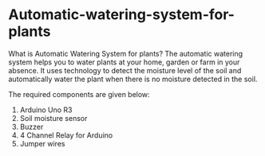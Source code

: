 # Automatic-watering-system-for-plants

What is Automatic Watering System for plants?
The automatic watering system helps you to water plants at your home, garden or farm in your absence. It uses technology to detect the moisture level of the soil and automatically water the plant when there is no moisture detected in the soil.

The required components are given below:
1. Arduino Uno R3 
2. Soil moisture sensor
3. Buzzer
4. 4 Channel Relay for Arduino 
5. Jumper wires 

